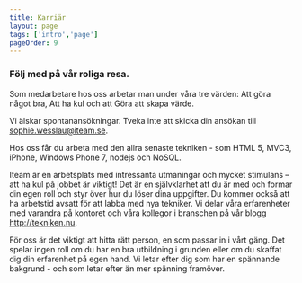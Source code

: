 ```yaml
---
title: Karriär
layout: page
tags: ['intro','page']
pageOrder: 9
---
```


### Följ med på vår roliga resa.

Som medarbetare hos oss arbetar man under våra tre värden: Att göra något bra, Att ha kul och att Göra att skapa värde.

Vi älskar spontanansökningar. Tveka inte att skicka din ansökan till sophie.wesslau@iteam.se.

Hos oss får du arbeta med den allra senaste tekniken - som HTML 5, MVC3, iPhone, Windows Phone 7, nodejs och NoSQL.

Iteam är en arbetsplats med intressanta utmaningar och mycket stimulans – att ha kul på jobbet är viktigt! Det är en självklarhet att du är med och formar din egen roll och styr över hur du löser dina uppgifter. Du kommer också att ha arbetstid avsatt för att labba med nya tekniker. Vi delar våra erfarenheter med varandra på kontoret och våra kollegor i branschen på vår blogg http://tekniken.nu.

För oss är det viktigt att hitta rätt person, en som passar in i vårt gäng. Det spelar ingen roll om du har en bra utbildning i grunden eller om du skaffat dig din erfarenhet på egen hand. Vi letar efter dig som har en spännande bakgrund - och som letar efter än mer spänning framöver.
